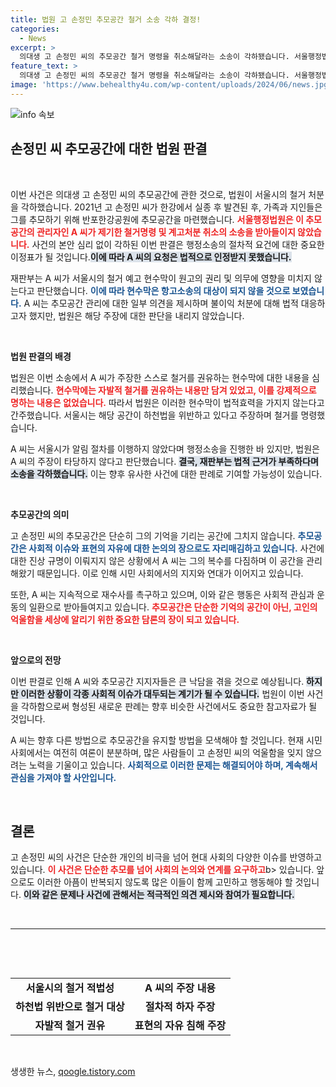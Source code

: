 ```yaml
---
title: 법원 고 손정민 추모공간 철거 소송 각하 결정!
categories:
  - News
excerpt: >
  의대생 고 손정민 씨의 추모공간 철거 명령을 취소해달라는 소송이 각하됐습니다. 서울행정법원은 권리에 직접 영향 없다며 사건을 종료, 손 씨에 대한 논란이 재점화되고 있습니다.
feature_text: >
  의대생 고 손정민 씨의 추모공간 철거 명령을 취소해달라는 소송이 각하됐습니다. 서울행정법원은 권리에 직접 영향 없다며 사건을 종료, 손 씨에 대한 논란이 재점화되고 있습니다.
image: 'https://www.behealthy4u.com/wp-content/uploads/2024/06/news.jpg'
---
```


<p><img src="https://www.behealthy4u.com/wp-content/uploads/2024/06/news.jpg" alt="info 속보" /></p>

<h2 data-ke-size="size26">손정민 씨 추모공간에 대한 법원 판결</h2>

<p data-ke-size="size16">&nbsp;</p>

<p>이번 사건은 의대생 고 손정민 씨의 추모공간에 관한 것으로, 법원이 서울시의 철거 처분을 각하했습니다. 2021년 고 손정민 씨가 한강에서 실종 후 발견된 후, 가족과 지인들은 그를 추모하기 위해 반포한강공원에 추모공간을 마련했습니다. <b><span style="color: #ee2323;">서울행정법원은 이 추모공간의 관리자인 A 씨가 제기한 철거명령 및 계고처분 취소의 소송을 받아들이지 않았습니다.</span></b> 사건의 본안 심리 없이 각하된 이번 판결은 행정소송의 절차적 요건에 대한 중요한 이정표가 될 것입니다.<b><span style="background-color: #21538527;">이에 따라 A 씨의 요청은 법적으로 인정받지 못했습니다.</span></b></p>

<p>재판부는 A 씨가 서울시의 철거 예고 현수막이 원고의 권리 및 의무에 영향을 미치지 않는다고 판단했습니다. <b><span style="color: #1a5490;">이에 따라 현수막은 항고소송의 대상이 되지 않을 것으로 보였습니다.</span></b> A 씨는 추모공간 관리에 대한 일부 의견을 제시하며 불이익 처분에 대해 법적 대응하고자 했지만, 법원은 해당 주장에 대한 판단을 내리지 않았습니다.</p>

<p data-ke-size="size16">&nbsp;</p>

<p><b>법원 판결의 배경</b></p>

<p>법원은 이번 소송에서 A 씨가 주장한 스스로 철거를 권유하는 현수막에 대한 내용을 심리했습니다. <b><span style="color: #ee2323;">현수막에는 자발적 철거를 권유하는 내용만 담겨 있었고, 이를 강제적으로 명하는 내용은 없었습니다.</span></b> 따라서 법원은 이러한 현수막이 법적효력을 가지지 않는다고 간주했습니다. 서울시는 해당 공간이 하천법을 위반하고 있다고 주장하며 철거를 명령했습니다. </p>

<p>A 씨는 서울시가 알림 절차를 이행하지 않았다며 행정소송을 진행한 바 있지만, 법원은 A 씨의 주장이 타당하지 않다고 판단했습니다. <b><span style="background-color: #21538527;">결국, 재판부는 법적 근거가 부족하다며 소송을 각하했습니다.</span></b> 이는 향후 유사한 사건에 대한 판례로 기여할 가능성이 있습니다.</p>

<p data-ke-size="size16">&nbsp;</p>

<p><b>추모공간의 의미</b></p>

<p>고 손정민 씨의 추모공간은 단순히 그의 기억을 기리는 공간에 그치지 않습니다. <b><span style="color: #1a5490;">추모공간은 사회적 이슈와 표현의 자유에 대한 논의의 장으로도 자리매김하고 있습니다.</span></b> 사건에 대한 진상 규명이 이뤄지지 않은 상황에서 A 씨는 그의 복수를 다짐하며 이 공간을 관리해왔기 때문입니다. 이로 인해 시민 사회에서의 지지와 연대가 이어지고 있습니다.</p>

<p>또한, A 씨는 지속적으로 재수사를 촉구하고 있으며, 이와 같은 행동은 사회적 관심과 운동의 일환으로 받아들여지고 있습니다. <b><span style="color: #ee2323;">추모공간은 단순한 기억의 공간이 아닌, 고인의 억울함을 세상에 알리기 위한 중요한 담론의 장이 되고 있습니다.</span></b> </p>

<p data-ke-size="size16">&nbsp;</p>

<p><b>앞으로의 전망</b></p>

<p>이번 판결로 인해 A 씨와 추모공간 지지자들은 큰 낙담을 겪을 것으로 예상됩니다. <b><span style="background-color: #21538527;">하지만 이러한 상황이 각종 사회적 이슈가 대두되는 계기가 될 수 있습니다.</span></b> 법원이 이번 사건을 각하함으로써 형성된 새로운 판례는 향후 비슷한 사건에서도 중요한 참고자료가 될 것입니다. </p>

<p>A 씨는 향후 다른 방법으로 추모공간을 유지할 방법을 모색해야 할 것입니다. 현재 시민 사회에서는 여전히 여론이 분분하며, 많은 사람들이 고 손정민 씨의 억울함을 잊지 않으려는 노력을 기울이고 있습니다. <b><span style="color: #1a5490;">사회적으로 이러한 문제는 해결되어야 하며, 계속해서 관심을 가져야 할 사안입니다.</span></b></p>

<p data-ke-size="size16">&nbsp;</p>

<h2>결론</h2>

<p>고 손정민 씨의 사건은 단순한 개인의 비극을 넘어 현대 사회의 다양한 이슈를 반영하고 있습니다. <b><span style="color: #ee2323;">이 사건은 단순한 추모를 넘어 사회의 논의와 연계를 요구하고</span></b>b> 있습니다. 앞으로도 이러한 아픔이 반복되지 않도록 많은 이들이 함께 고민하고 행동해야 할 것입니다. <b><span style="background-color: #21538527;">이와 같은 문제나 사건에 관해서는 적극적인 의견 제시와 참여가 필요합니다.</span></b> </p>

<p data-ke-size="size16">&nbsp;</p>

<hr>

<p data-ke-size="size16">&nbsp;</p>

<p data-ke-size="size16">&nbsp;</p>

<table>
    <tr>
        <td style="text-align: center; height: 17px;"><b>서울시의 철거 적법성</b></td>
        <td style="text-align: center; height: 17px;"><b>A 씨의 주장 내용</b></td>
    </tr>
    <tr>
        <td style="text-align: center; height: 17px;"><b>하천법 위반으로 철거 대상</b></td>
        <td style="text-align: center; height: 17px;"><b>절차적 하자 주장</b></td>
    </tr>
    <tr>
        <td style="text-align: center; height: 17px;"><b>자발적 철거 권유</b></td>
        <td style="text-align: center; height: 17px;"><b>표현의 자유 침해 주장</b></td>
    </tr>
</table>

<p data-ke-size="size16">&nbsp;</p>
생생한 뉴스, <a href="https://qoogle.tistory.com" rel="dofollow">qoogle.tistory.com</a>


